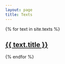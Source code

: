 ```yaml
---
layout: page
title: Texts
---
```

{% for text in site.texts %}
	<div class="text">
		<h2><a href="{{ text.url }}">{{ text.title }}</a></h2>
	</div>
{% endfor %}
